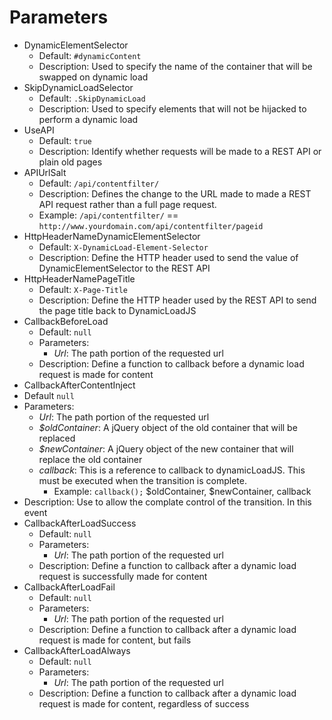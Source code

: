 # Parameters
- DynamicElementSelector
  - Default: `#dynamicContent`
  - Description: Used to specify the name of the container that will be swapped on dynamic load
- SkipDynamicLoadSelector
  - Default: `.SkipDynamicLoad`
  - Description: Used to specify elements that will not be hijacked to perform a dynamic load
- UseAPI
  - Default: `true`
  - Description: Identify whether requests will be made to a REST API or plain old pages
- APIUrlSalt
  - Default: `/api/contentfilter/`
  - Description: Defines the change to the URL made to made a REST API request rather than a full page request.
  - Example: `/api/contentfilter/` == `http://www.yourdomain.com/api/contentfilter/pageid`
- HttpHeaderNameDynamicElementSelector
  - Default: `X-DynamicLoad-Element-Selector`
  - Description: Define the HTTP header used to send the value of DynamicElementSelector to the REST API
- HttpHeaderNamePageTitle
  - Default: `X-Page-Title`
  - Description: Define the HTTP header used by the REST API to send the page title back to DynamicLoadJS
- CallbackBeforeLoad
  - Default: `null`
  - Parameters:
    - *Url*: The path portion of the requested url 
  - Description: Define a function to callback before a dynamic load request is made for content 
-  CallbackAfterContentInject
  - Default `null`
  - Parameters:
    - *Url*: The path portion of the requested url
    - *$oldContainer*: A jQuery object of the old container that will be replaced
    - *$newContainer*: A jQuery object of the new container that will replace the old container
    - *callback*: This is a reference to callback to dynamicLoadJS. This must be executed when the transition is complete.
      - Example: `callback();`
 $oldContainer, $newContainer, callback
  - Description: Use to allow the complate control of the transition. In this event
- CallbackAfterLoadSuccess
  - Default: `null`
  - Parameters:
    - *Url*: The path portion of the requested url 
  - Description: Define a function to callback after a dynamic load request is successfully made for content 
- CallbackAfterLoadFail
  - Default: `null`
  - Parameters:
    - *Url*: The path portion of the requested url 
  - Description: Define a function to callback after a dynamic load request is made for content, but fails 
- CallbackAfterLoadAlways
  - Default: `null`
  - Parameters:
    - *Url*: The path portion of the requested url 
  - Description: Define a function to callback after a dynamic load request is made for content, regardless of success
